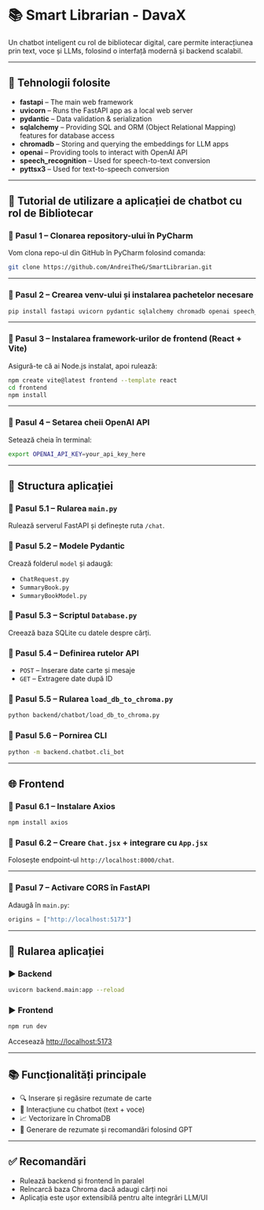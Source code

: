 # 📚 Smart Librarian - DavaX

Un chatbot inteligent cu rol de bibliotecar digital, care permite interacțiunea prin text, voce și LLMs, folosind o interfață modernă și backend scalabil.

---

## 🧰 Tehnologii folosite

- **fastapi** – The main web framework  
- **uvicorn** – Runs the FastAPI app as a local web server  
- **pydantic** – Data validation & serialization  
- **sqlalchemy** – Providing SQL and ORM (Object Relational Mapping) features for database access  
- **chromadb** – Storing and querying the embeddings for LLM apps  
- **openai** – Providing tools to interact with OpenAI API  
- **speech_recognition** – Used for speech-to-text conversion  
- **pyttsx3** – Used for text-to-speech conversion  

---

## 📘 Tutorial de utilizare a aplicației de chatbot cu rol de Bibliotecar

### 🔹 Pasul 1 – Clonarea repository-ului în PyCharm

Vom clona repo-ul din GitHub în PyCharm folosind comanda:

```bash
git clone https://github.com/AndreiTheG/SmartLibrarian.git
```

---

### 🔹 Pasul 2 – Crearea venv-ului și instalarea pachetelor necesare

```bash
pip install fastapi uvicorn pydantic sqlalchemy chromadb openai speech_recognition pyttsx3
```

---

### 🔹 Pasul 3 – Instalarea framework-urilor de frontend (React + Vite)

Asigură-te că ai Node.js instalat, apoi rulează:

```bash
npm create vite@latest frontend --template react
cd frontend
npm install
```

---

### 🔹 Pasul 4 – Setarea cheii OpenAI API

Setează cheia în terminal:

```bash
export OPENAI_API_KEY=your_api_key_here
```

---

## 🧠 Structura aplicației

### 🔸 Pasul 5.1 – Rularea `main.py`

Rulează serverul FastAPI și definește ruta `/chat`.

### 🔸 Pasul 5.2 – Modele Pydantic

Crează folderul `model` și adaugă:

- `ChatRequest.py`
- `SummaryBook.py`
- `SummaryBookModel.py`

### 🔸 Pasul 5.3 – Scriptul `Database.py`

Creează baza SQLite cu datele despre cărți.

### 🔸 Pasul 5.4 – Definirea rutelor API

- `POST` – Inserare date carte și mesaje
- `GET` – Extragere date după ID

### 🔸 Pasul 5.5 – Rularea `load_db_to_chroma.py`

```bash
python backend/chatbot/load_db_to_chroma.py
```

### 🔸 Pasul 5.6 – Pornirea CLI

```bash
python -m backend.chatbot.cli_bot
```

---

## 🌐 Frontend

### 🔸 Pasul 6.1 – Instalare Axios

```bash
npm install axios
```

### 🔸 Pasul 6.2 – Creare `Chat.jsx` + integrare cu `App.jsx`

Folosește endpoint-ul `http://localhost:8000/chat`.

---

### 🔸 Pasul 7 – Activare CORS în FastAPI

Adaugă în `main.py`:

```python
origins = ["http://localhost:5173"]
```

---

## 🚀 Rularea aplicației

### ▶️ Backend

```bash
uvicorn backend.main:app --reload
```

### ▶️ Frontend

```bash
npm run dev
```

Accesează [http://localhost:5173](http://localhost:5173)

---

## 📚 Funcționalități principale

- 🔍 Inserare și regăsire rezumate de carte  
- 🤖 Interacțiune cu chatbot (text + voce)  
- 📈 Vectorizare în ChromaDB  
- 🧠 Generare de rezumate și recomandări folosind GPT  

---

## ✅ Recomandări

- Rulează backend și frontend în paralel  
- Reîncarcă baza Chroma dacă adaugi cărți noi  
- Aplicația este ușor extensibilă pentru alte integrări LLM/UI
